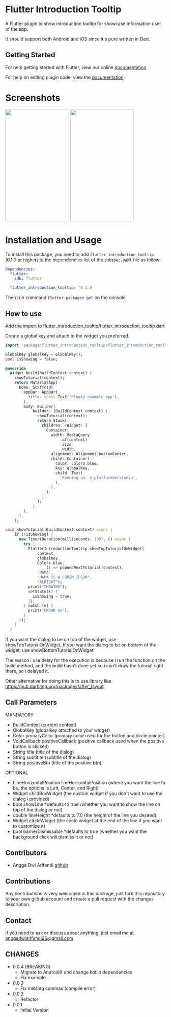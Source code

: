 # Flutter Introduction Tooltip

A Flutter plugin to show introduction tooltip for showcase information user of the app.

It should support both Android and iOS since it's pure written in Dart.

## Getting Started

For help getting started with Flutter, view our online
[documentation](https://flutter.io/).

For help on editing plugin code, view the [documentation](https://flutter.io/developing-packages/#edit-plugin-package).

# Screenshots

<img src="https://raw.githubusercontent.com/blackmenthor/flutter-introduction-tooltip/master/Screenshot_1.png" width= "200" height="350"> <img src="https://raw.githubusercontent.com/blackmenthor/flutter-introduction-tooltip/master/Screenshot_2.png" width= "200" height="350">

# Installation and Usage

To install this package, you need to add `flutter_introduction_tooltip` (0.1.0 or higher) to the dependencies
list of the `pubspec.yaml` file as follow:

```yaml
dependencies:
  flutter:
    sdk: flutter

  flutter_introduction_tooltip: ^0.1.0
```

Then run command `flutter packages get` on the console.

## How to use

Add the import to flutter_introduction_tooltip/flutter_introduction_tooltip.dart

Create a global key and attach to the widget you preferred.

```dart
import 'package:flutter_introduction_tooltip/flutter_introduction_tooltip.dart

GlobalKey globalKey = GlobalKey();
bool isShowing = false;

@override
  Widget build(BuildContext context) {
    showTutorial(context);
    return MaterialApp(
      home: Scaffold(
        appBar: AppBar(
          title: const Text('Plugin example app'),
        ),
        body: Builder(
            builder: (BuildContext context) {
              showTutorial(context);
              return Stack(
                children: <Widget> [
                  Container(
                    width: MediaQuery
                        .of(context)
                        .size
                        .width,
                    alignment: Alignment.bottomCenter,
                    child: Container(
                      color: Colors.blue,
                      key: globalKey,
                      child: Text(
                        'Running on: $_platformVersion\n',
                      ),
                    ),
                  ),
                ],
              );
            }
        ),
      ),
    );

void showTutorial(BuildContext context) async {
    if (!isShowing) {
      new Timer(Duration(milliseconds: 100), () async {
        try {
          FlutterIntroductionTooltip.showTopTutorialOnWidget(
              context,
              globalKey,
              Colors.blue,
                  () => popAndNextTutorial(context),
              "MAMA",
              "MAMA IS A LOREM IPSUM",
              "ALRIGHT");
          print("SHOWING");
          setState(() {
            isShowing = true;
          });
        } catch (e) {
          print("ERROR $e");
        }
      });
    }
  }

```

If you want the dialog to be on top of the widget, use showTopTutorialOnWidget,
If you want the dialog to be on bottom of the widget, use showBottomTutorialOnWidget

The reason i use delay for the execution is because i run the function on the build method, and the build hasn't done yet so
i can't draw the tutorial right there, so i delayed it.

Other alternative for doing this is to use library like https://pub.dartlang.org/packages/after_layout

## Call Parameters
MANDATORY
- BuildContext (current context)
- GlobalKey (globalkey attached to your widget)
- Color primaryColor (primary color used for the button and circle pointer)
- VoidCallback positiveCallback (positive callback used when the positive button is clicked)
- String title (title of the dialog)
- String subtitlte (subtitle of the dialog)
- String positiveBtn (title of the positive btn)

OPTIONAL
- LineHorizontalPosition lineHorizontalPosition (where you want the line to be, the options is Left, Center, and Right)
- Widget childBoxWidget (the custom widget if you don't want to use the dialog i provided)
- bool showLine *defaults to true (whether you want to show the line on top of the dialog or not)
- double lineHeight *defaults to 7.0 (the height of the line you desired)
- Widget circleWidget (the circle widget at the end of the line if you want to customize it)
- bool barrierDismissable *defaults to true (whether you want the background click will dismiss it or not)

## Contributors

- Angga Dwi Arifandi [github](https://github.com/blackmenthor)

## Contributions

Any contributions is very welcomed in this package, just fork this repository to your own github account and create a
pull request with the changes description.

## Contact

If you need to ask or discuss about anything, just email me at anggadwiarifandi96@gmail.com

## CHANGES
- 0.0.4 (BREAKING)
    -   Migrate to AndroidX and change kotlin dependencies
    -   Fix example
- 0.0.3
    -   Fix missing commas (compile error)
- 0.0.2
    -   Refactor
- 0.0.1
    - Initial Version
